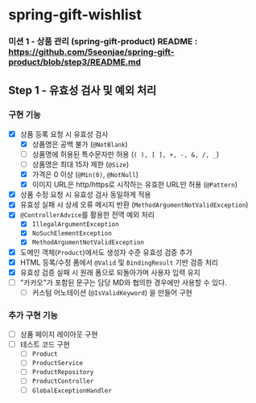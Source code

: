 # spring-gift-wishlist

### 미션 1 - 상품 관리 (spring-gift-product) README : https://github.com/5seonjae/spring-gift-product/blob/step3/README.md

## Step 1 - 유효성 검사 및 예외 처리

### 구현 기능

- [x] 상품 등록 요청 시 유효성 검사
    - [x] 상품명은 공백 불가 (`@NotBlank`)
    - [ ] 상품명에 허용된 특수문자만 허용 (`( ), [ ], +, -, &, /, _`)
    - [ ] 상품명은 최대 15자 제한 (`@Size`)
    - [x] 가격은 0 이상 (`@Min(0)`, `@NotNull`)
    - [x] 이미지 URL은 http/https로 시작하는 유효한 URL만 허용 (`@Pattern`)
- [x] 상품 수정 요청 시 유효성 검사 동일하게 적용
- [x] 유효성 실패 시 상세 오류 메시지 반환 (`MethodArgumentNotValidException`)
- [x] `@ControllerAdvice`를 활용한 전역 예외 처리
    - [x] `IllegalArgumentException`
    - [x] `NoSuchElementException`
    - [x] `MethodArgumentNotValidException`
- [x] 도메인 객체(`Product`)에서도 생성자 수준 유효성 검증 추가
- [x] HTML 등록/수정 폼에서 `@Valid` 및 `BindingResult` 기반 검증 처리
- [x] 유효성 검증 실패 시 원래 폼으로 되돌아가며 사용자 입력 유지
- [ ] "카카오"가 포함된 문구는 담당 MD와 협의한 경우에만 사용할 수 있다.
  - [ ] 커스텀 어노테이션 (`@IsValidKeyword`) 을 만들어 구현

### 추가 구현 기능

- [ ] 상품 페이지 레이아웃 구현
- [ ] 테스트 코드 구현
  - [ ] `Product`
  - [ ] `ProductService`
  - [ ] `ProductRepository`
  - [ ] `ProductController`
  - [ ] `GlobalExceptionHandler`
